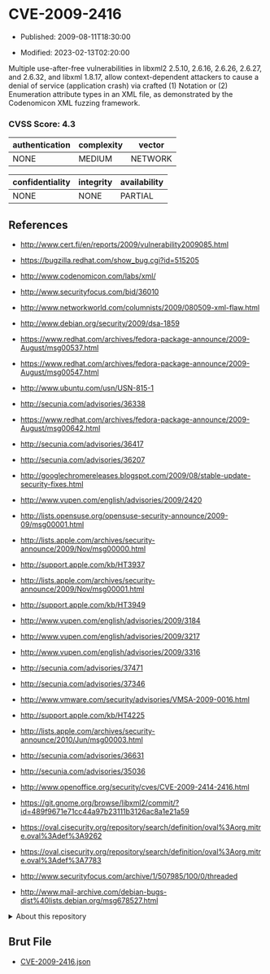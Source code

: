 # CVE-2009-2416

- Published: 2009-08-11T18:30:00

- Modified: 2023-02-13T02:20:00

Multiple use-after-free vulnerabilities in libxml2 2.5.10, 2.6.16, 2.6.26, 2.6.27, and 2.6.32, and libxml 1.8.17, allow context-dependent attackers to cause a denial of service (application crash) via crafted (1) Notation or (2) Enumeration attribute types in an XML file, as demonstrated by the Codenomicon XML fuzzing framework.

### CVSS Score: **4.3**

| authentication | complexity | vector |
| --- | --- | --- |
| NONE | MEDIUM | NETWORK |

| confidentiality | integrity | availability |
| --- | --- | --- |
| NONE | NONE | PARTIAL |

## References

* http://www.cert.fi/en/reports/2009/vulnerability2009085.html

* https://bugzilla.redhat.com/show_bug.cgi?id=515205

* http://www.codenomicon.com/labs/xml/

* http://www.securityfocus.com/bid/36010

* http://www.networkworld.com/columnists/2009/080509-xml-flaw.html

* http://www.debian.org/security/2009/dsa-1859

* https://www.redhat.com/archives/fedora-package-announce/2009-August/msg00537.html

* https://www.redhat.com/archives/fedora-package-announce/2009-August/msg00547.html

* http://www.ubuntu.com/usn/USN-815-1

* http://secunia.com/advisories/36338

* https://www.redhat.com/archives/fedora-package-announce/2009-August/msg00642.html

* http://secunia.com/advisories/36417

* http://secunia.com/advisories/36207

* http://googlechromereleases.blogspot.com/2009/08/stable-update-security-fixes.html

* http://www.vupen.com/english/advisories/2009/2420

* http://lists.opensuse.org/opensuse-security-announce/2009-09/msg00001.html

* http://lists.apple.com/archives/security-announce/2009/Nov/msg00000.html

* http://support.apple.com/kb/HT3937

* http://lists.apple.com/archives/security-announce/2009/Nov/msg00001.html

* http://support.apple.com/kb/HT3949

* http://www.vupen.com/english/advisories/2009/3184

* http://www.vupen.com/english/advisories/2009/3217

* http://www.vupen.com/english/advisories/2009/3316

* http://secunia.com/advisories/37471

* http://secunia.com/advisories/37346

* http://www.vmware.com/security/advisories/VMSA-2009-0016.html

* http://support.apple.com/kb/HT4225

* http://lists.apple.com/archives/security-announce/2010/Jun/msg00003.html

* http://secunia.com/advisories/36631

* http://secunia.com/advisories/35036

* http://www.openoffice.org/security/cves/CVE-2009-2414-2416.html

* https://git.gnome.org/browse/libxml2/commit/?id=489f9671e71cc44a97b23111b3126ac8a1e21a59

* https://oval.cisecurity.org/repository/search/definition/oval%3Aorg.mitre.oval%3Adef%3A9262

* https://oval.cisecurity.org/repository/search/definition/oval%3Aorg.mitre.oval%3Adef%3A7783

* http://www.securityfocus.com/archive/1/507985/100/0/threaded

* http://www.mail-archive.com/debian-bugs-dist%40lists.debian.org/msg678527.html

<details>
<summary>About this repository</summary> 

  This repository is part of the project [Live Hack CVE](https://github.com/Live-Hack-CVE). Main website can be found [www.live-hack.org](https://www.live-hack.org) 
  
  Made by [Sn0wAlice](https://github.com/Sn0wAlice) for the people that care about security and need to have a feed of the latest CVEs. Hope you enjoy it, don't forget to star the repo and follow me on [Twitter](https://twitter.com/Sn0wAlice) and [Github](https://github.com/Sn0wAlice). And that is my [personnal website](https://www.alice-snow.me/)

  - [Home Page](https://github.com/Live-Hack-CVE)
  - [Framework](https://github.com/Live-Hack-CVE/cve-framework)
  - [CVE database](https://github.com/Live-Hack-CVE/full_database)
  - [Changelog](https://github.com/Live-Hack-CVE/Changelog)
</details>

## Brut File

* [CVE-2009-2416.json](https://raw.githubusercontent.com/Live-Hack-CVE/full_database/main/cves/2009/CVE-2009-2416.json)

